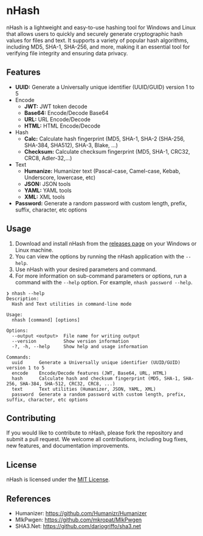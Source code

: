 # nHash

nHash is a lightweight and easy-to-use hashing tool for Windows and Linux that allows users to quickly and securely generate cryptographic hash values for files and text. It supports a variety of popular hash algorithms, including MD5, SHA-1, SHA-256, and more, making it an essential tool for verifying file integrity and ensuring data privacy.

## Features

- **UUID:** Generate a Universally unique identifier (UUID/GUID) version 1 to 5
- Encode
    - **JWT:** JWT token decode
    - **Base64:** Encode/Decode Base64
    - **URL:** URL Encode/Decode
    - **HTML:** HTML Encode/Decode
- Hash
    - **Calc:** Calculate hash fingerprint (MD5, SHA-1, SHA-2 (SHA-256, SHA-384, SHA512), SHA-3, Blake, ...)
    - **Checksum:** Calculate checksum fingerprint (MD5, SHA-1, CRC32, CRC8, Adler-32,...)
- Text
    - **Humanize:** Humanizer text (Pascal-case, Camel-case, Kebab, Underscore, lowercase, etc)
    - **JSON:** JSON tools
    - **YAML:** YAML tools
    - **XML:** XML tools
- **Password:** Generate a random password with custom length, prefix, suffix, character, etc options

## Usage

1. Download and install nHash from the [releases page](https://github.com/nHashApp/nHash/releases/latest) on your Windows or Linux machine.
2. You can view the options by running the nHash application with the `--help`.
3. Use nHash with your desired parameters and command.
4. For more information on sub-command parameters or options, run a command with the `--help` option. For example, `nhash password --help`.

```
❯ nhash --help
Description:
  Hash and Text utilities in command-line mode

Usage:
  nhash [command] [options]

Options:
  --output <output>  File name for writing output
  --version          Show version information
  -?, -h, --help     Show help and usage information

Commands:
  uuid      Generate a Universally unique identifier (UUID/GUID) version 1 to 5
  encode    Encode/Decode features (JWT, Base64, URL, HTML)
  hash      Calculate hash and checksum fingerprint (MD5, SHA-1, SHA-256, SHA-384, SHA-512, CRC32, CRC8, ...)
  text      Text utilities (Humanizer, JSON, YAML, XML)
  password  Generate a random password with custom length, prefix, suffix, character, etc options

```

## Contributing

If you would like to contribute to nHash, please fork the repository and submit a pull request. We welcome all contributions, including bug fixes, new features, and documentation improvements.

## License

nHash is licensed under the [MIT License](https://github.com/nhash/nhash/blob/master/LICENSE).

## References
* Humanizer: https://github.com/Humanizr/Humanizer 
* MlkPwgen: https://github.com/mkropat/MlkPwgen
* SHA3.Net: https://github.com/dariogriffo/sha3.net
